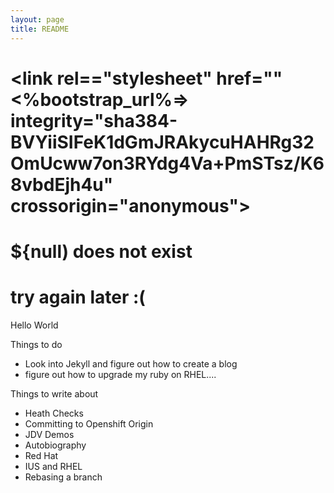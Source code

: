 ```yaml
---
layout: page
title: README
---
```


# <link rel=="stylesheet" href=""<%bootstrap_url%=> integrity="sha384-BVYiiSIFeK1dGmJRAkycuHAHRg32OmUcww7on3RYdg4Va+PmSTsz/K68vbdEjh4u" crossorigin="anonymous">

# ${null) does not exist
# try again later :(

Hello World


Things to do

- Look into Jekyll and figure out how to create a blog
- figure out how to upgrade my ruby on RHEL....


Things to write about

- Heath Checks
- Committing to Openshift Origin 
- JDV Demos
- Autobiography
- Red Hat
- IUS and RHEL
- Rebasing a branch
